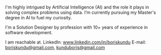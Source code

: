 I'm highly intrigued by Artificial Intelligence (AI) and the role it plays in solving complex problems using data.
I’m currently pursuing my Master's degree in AI to fuel my curiosity.

I'm a Solution Designer by profession with 10+ years of experience in software development. 

I am reachable at.
LinkedIn: www.linkedin.com/in/boriskundu
E-mail: boriskundu@gmail.com, kunduboris@gmail.com
